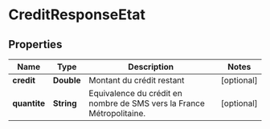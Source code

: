 
# CreditResponseEtat

## Properties
Name | Type | Description | Notes
------------ | ------------- | ------------- | -------------
**credit** | **Double** | Montant du crédit restant |  [optional]
**quantite** | **String** | Equivalence du crédit en nombre de SMS vers la France Métropolitaine. |  [optional]



